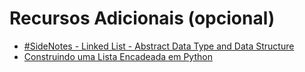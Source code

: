 # Recursos Adicionais (opcional)

* [#SideNotes - Linked List - Abstract Data Type and Data Structure](https://medium.com/@lucasmagnum/sidenotes-linked-list-abstract-data-type-and-data-structure-fd2f8276ab53)
* [Construindo uma Lista Encadeada em Python](https://www.youtube.com/watch?v=jIM87UqOq3g)
